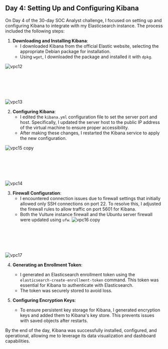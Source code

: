 ## Day 4: Setting Up and Configuring Kibana

On Day 4 of the 30-day SOC Analyst challenge, I focused on setting up and configuring Kibana to integrate with my Elasticsearch instance. The process included the following steps:

1. **Downloading and Installing Kibana**:
   - I downloaded Kibana from the official Elastic website, selecting the appropriate Debian package for installation.
   - Using `wget`, I downloaded the package and installed it with `dpkg`.


![vpc12](https://github.com/user-attachments/assets/7ad89bba-680a-4ffa-953f-d6afb2d8bfba)

<br>
<br><br><br>

![vpc13](https://github.com/user-attachments/assets/ab9ad5b4-f19c-4c6f-9e37-73312f5d2a4d)



2. **Configuring Kibana**:
   - I edited the `kibana.yml` configuration file to set the server port and host. Specifically, I updated the server host to the public IP address of the virtual machine to ensure proper accessibility.
   - After making these changes, I restarted the Kibana service to apply the new configuration.
  
![vpc15 copy](https://github.com/user-attachments/assets/e31206e0-94bf-4617-a230-7a96de6f286d)


<br>
<br><br><br>

![vpc14](https://github.com/user-attachments/assets/ad786aae-10e6-4778-9e4b-5a633570f495)




3. **Firewall Configuration**:
   - I encountered connection issues due to firewall settings that initially allowed only SSH connections on port 22. To resolve this, I adjusted the firewall rules to allow traffic on port 5601 for Kibana.
   - Both the Vulture instance firewall and the Ubuntu server firewall were updated using `ufw`.
![vpc16 copy](https://github.com/user-attachments/assets/c216c9b0-bbc1-4073-8772-67e69ec3dca7)


<br>
<br><br><br>

![vpc17](https://github.com/user-attachments/assets/f181f69e-27a1-41e4-a4a7-114013ac1dfd)






4. **Generating an Enrollment Token**:
   - I generated an Elasticsearch enrollment token using the `elasticsearch-create-enrollment-token` command. This token was essential for Kibana to authenticate with Elasticsearch.
   - The token was securely stored to avoid loss.



5. **Configuring Encryption Keys**:
   - To ensure persistent key storage for Kibana, I generated encryption keys and added them to Kibana's key store. This prevents issues with saved objects after restarts.

By the end of the day, Kibana was successfully installed, configured, and operational, allowing me to leverage its data visualization and dashboard capabilities.

